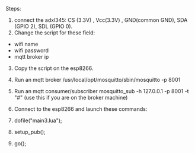 Steps:
1. connect the adxl345: CS (3.3V) , Vcc(3.3V) , GND(common GND), SDA (GPIO 2), SDL (GPIO 0). 
2. Change the script for these field:
  * wifi name
  * wifi password
  * mqtt broker ip

3. Copy the script on the esp8266.

4. Run an mqtt broker  /usr/local/opt/mosquitto/sbin/mosquitto -p 8001
5. Run an mqtt consumer/subscriber mosquitto_sub -h 127.0.0.1 -p 8001 -t "#" (use this if you are on the broker machine)
6. Connect to the esp8266 and launch these commands:
  1. dofile("main3.lua");
  2. setup_pub();
  3. go();
